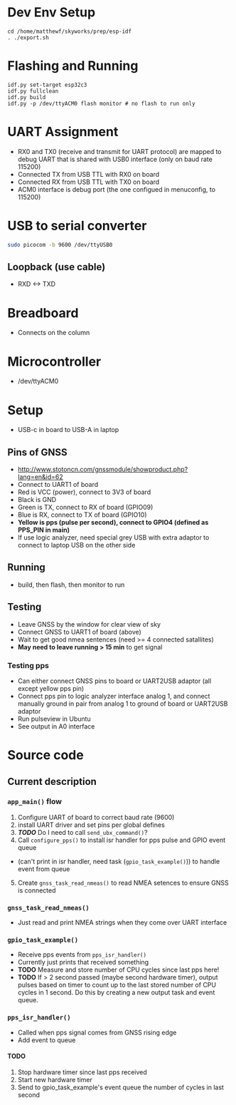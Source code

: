 # Dev Env Setup
```
cd /home/matthewf/skyworks/prep/esp-idf
. ./export.sh
```

# Flashing and Running
```
idf.py set-target esp32c3
idf.py fullclean
idf.py build
idf.py -p /dev/ttyACM0 flash monitor # no flash to run only
```

# UART Assignment
- RX0 and TX0 (receive and transmit for UART protocol) are mapped to debug UART that is shared with USB0 interface (only on baud rate 115200)
- Connected TX from USB TTL with RX0 on board
- Connected RX from USB TTL with TX0 on board
- ACM0 interface is debug port (the one configued in menuconfig, to 115200)

# USB to serial converter

```sh
sudo picocom -b 9600 /dev/ttyUSB0
```
## Loopback (use cable)
- RXD <-> TXD

# Breadboard
- Connects on the column

# Microcontroller
- /dev/ttyACM0

# Setup
- USB-c in board to USB-A in laptop
## Pins of GNSS
- http://www.stotoncn.com/gnssmodule/showproduct.php?lang=en&id=62
- Connect to UART1 of board
- Red is VCC (power), connect to 3V3 of board
- Black is GND
- Green is TX, connect to RX of board (GPIO09)
- Blue is RX, connect to TX of board (GPIO10)
- **Yellow is pps (pulse per second), connect to GPIO4 (defined as PPS_PIN in main)**
- If use logic analyzer, need special grey USB with extra adaptor to connect to laptop USB on the other side
## Running
- build, then flash, then monitor to run
## Testing
- Leave GNSS by the window for clear view of sky
- Connect GNSS to UART1 of board (above)
- Wait to get good nmea sentences (need >= 4 connected satallites)
- **May need to leave running > 15 min** to get signal
### Testing pps
- Can either connect GNSS pins to board or UART2USB adaptor (all except yellow pps pin)
- Connect pps pin to logic analyzer interface analog 1, and connect manually ground in pair from analog 1 to ground of board or UART2USB adaptor
- Run pulseview in Ubuntu
- See output in A0 interface

# Source code
## Current description
### `app_main()` flow
1. Configure UART of board to correct baud rate (9600)
2. install UART driver and set pins per global defines
3. ***TODO*** Do I need to call `send_ubx_command()`?
4. Call `configure_pps()` to install isr handler for pps pulse and GPIO event queue
- (can't print in isr handler, need task (`gpio_task_example()`)) to handle event from queue 
5. Create `gnss_task_read_nmeas()` to read NMEA setences to ensure GNSS is connected
### `gnss_task_read_nmeas()`
- Just read and print NMEA strings when they come over UART interface
### `gpio_task_example()`
- Receive pps events from `pps_isr_handler()`
- Currently just prints that received something
- **TODO** Measure and store number of CPU cycles since last pps here!
- **TODO** If > 2 second passed (maybe second hardware timer), output pulses based on timer to count up to the last stored number of CPU cycles in 1 second. Do this by creating a new output task and event queue. 
### `pps_isr_handler()`
- Called when pps signal comes from GNSS rising edge
- Add event to queue
#### **TODO** 
1. Stop hardware timer since last pps received
2. Start new hardware timer
3. Send to gpio_task_example's event queue the number of cycles in last second